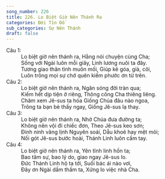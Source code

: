 ```yaml
---
song_number: 226
title: 226. Lo Biệt Giờ Nên Thánh Ra
categories: Đời Tín Đồ
sub_categories: Sự Nên Thánh
draft: false
---
```

<dl><dt>Câu 1:</dt><dd data-verse="1">Lo biệt giờ nên thánh ra, Hằng nói chuyện cùng Cha; <br/>Sống với Ngài luôn mỗi giây, Linh lương nuôi ta đây. <br/>Tương giao thân tình muôn mối, Giúp kẻ góa, già, côi, <br/>Luôn trông mọi sự chớ quên kiếm phước ơn từ trên. </dd><dt>Câu 2:</dt><dd data-verse="2">Lo biệt giờ nên thánh ra, Ngăn sóng đời tràn qua; <br/>Kiếm hết dịp tiện ở riêng, Thông công Cha thiêng liêng. <br/>Chăm xem Jê-sus ta hóa Giống Chúa đâu nào ngoa, <br/>Trông ta bạn bè thấy ngay, Giống Jê-sus lạ thay. </dd><dt>Câu 3:</dt><dd data-verse="3">Lo biệt giờ nên thánh ra, Nhờ Chúa đưa đường ta; <br/>Không nên vội đi chiếc đơn, Theo Jê-sus keo sơn; <br/>Đinh ninh vâng lịnh Nguyên soái, Dẫu khoẻ hay mệt mỏi; <br/>Nối gót Jê-sus bước hoài, Thánh Linh luôn cầm tay. </dd><dt>Câu 4:</dt><dd data-verse="3">Lo biệt giờ nên thánh ra, Yên tĩnh linh hồn ta; <br/> Bao tâm sự, bao lý do, giao ngay Jê-sus lo. <br/>Đức Thánh Linh hộ ta tới, Suối bác ái nào vơi, <br/>Đây ơn Ngài dầm thấm ta, Xứng lo việc nhà Cha. </dd></dl>